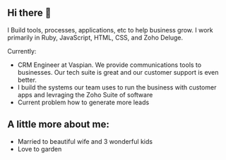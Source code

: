 ## Hi there 👋

I Build tools, processes, applications, etc to help business grow. I work primarily in Ruby, JavaScript, HTML, CSS, and Zoho Deluge. 

Currently:
- CRM Engineer at Vaspian. We provide communications tools to businesses. Our tech suite is great and our customer support is even better.
- I build the systems our team uses to run the business with customer apps and levraging the Zoho Suite of software
- Current problem how to generate more leads

A little more about me:
-
- Married to beautiful wife and 3 wonderful kids
- Love to garden
